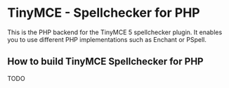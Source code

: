 TinyMCE - Spellchecker for PHP
===============================

This is the PHP backend for the TinyMCE 5 spellchecker plugin. It enables you to use different PHP implementations such as Enchant or PSpell.

How to build TinyMCE Spellchecker for PHP
------------------------------------------

TODO
